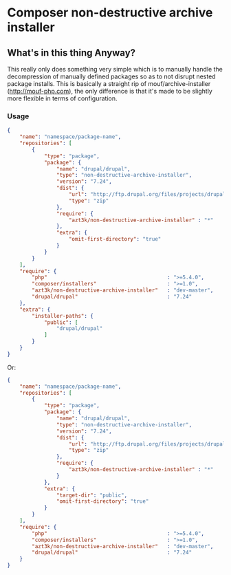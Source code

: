 Composer non-destructive archive installer
==========================================



What's in this thing Anyway?
----------------------------



This really only does something very simple which is to manually handle the decompression of manually defined packages so as to not disrupt nested package installs.  This is basically a straight rip of mouf/archive-installer (http://mouf-php.com), the only difference is that it's made to be slightly more flexible in terms of configuration.



### Usage


````json
{
    "name": "namespace/package-name", 
    "repositories": [
        {
            "type": "package",
            "package": {
                "name": "drupal/drupal",
                "type": "non-destructive-archive-installer",                   
                "version": "7.24",
                "dist": {
                    "url": "http://ftp.drupal.org/files/projects/drupal-7.24.zip",
                    "type": "zip"
                },
                "require": {
                    "azt3k/non-destructive-archive-installer" : "*"
                },
                "extra": {
                    "omit-first-directory": "true"
                }   
            }
        }
    ],
    "require": {
        "php"                                       : ">=5.4.0",
        "composer/installers"                       : ">=1.0",
        "azt3k/non-destructive-archive-installer"   : "dev-master",
        "drupal/drupal"                             : "7.24"
    },    
    "extra": {
        "installer-paths": {
            "public": [
                "drupal/drupal"
            ]          
        }
    }
}

````

Or:

````json
{
    "name": "namespace/package-name", 
    "repositories": [
        {
            "type": "package",
            "package": {
                "name": "drupal/drupal",
                "type": "non-destructive-archive-installer",                   
                "version": "7.24",
                "dist": {
                    "url": "http://ftp.drupal.org/files/projects/drupal-7.24.zip",
                    "type": "zip"
                },
                "require": {
                    "azt3k/non-destructive-archive-installer" : "*"
                }                
            },
            "extra": {
                "target-dir": "public",
                "omit-first-directory": "true"
            }            
        }
    ],
    "require": {
        "php"                                       : ">=5.4.0",
        "composer/installers"                       : ">=1.0",
        "azt3k/non-destructive-archive-installer"   : "dev-master",
        "drupal/drupal"                             : "7.24"
    }   
}

````